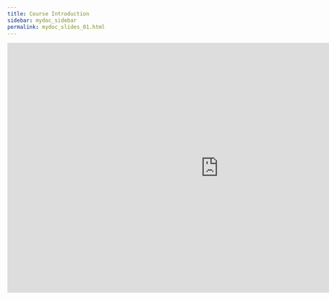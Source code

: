 ```yaml
---
title: Course Introduction
sidebar: mydoc_sidebar
permalink: mydoc_slides_01.html 
---
```


<iframe src="https://docs.google.com/presentation/d/e/2PACX-1vTaCn0mfYOBQnpOPVhKHWobiSx8wh93zIh8yGXduk0KqzMmq2ByEbE4L3XIYlNJQX2s_ZQU79nOd0hx/embed?start=false&loop=false&delayms=60000" frameborder="0" width="960" height="569" allowfullscreen="true" mozallowfullscreen="true" webkitallowfullscreen="true"></iframe>
